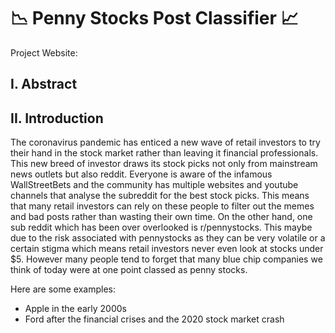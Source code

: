 # :chart_with_downwards_trend: Penny Stocks Post Classifier :chart_with_upwards_trend:
Project Website:

## I. Abstract

## II. Introduction
The coronavirus pandemic has enticed a new wave of retail investors to try their hand in the stock market rather than leaving it financial professionals. This new breed of investor draws its stock picks not only from mainstream news outlets but also reddit. Everyone is aware of the infamous WallStreetBets and the community has multiple websites and youtube channels that analyse the subreddit for the best stock picks. This means that many retail investors can rely on these people to filter out the memes and bad posts rather than wasting their own time. On the other hand, one sub reddit which has been over overlooked is r/pennystocks. This maybe due to the risk associated with pennystocks as they can be very volatile or a certain stigma which means retail investors never even look at stocks under $5. However many people tend to forget that many blue chip companies we think of today were at one point classed as penny stocks.

Here are some examples:
- Apple in the early 2000s
- Ford after the financial crises and the 2020 stock market crash
